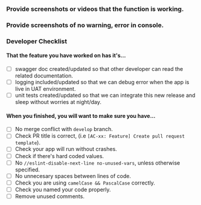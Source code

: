 ### Provide screenshots or videos that the function is working.

### Provide screenshots of no warning, error in console.

### Developer Checklist

#### That the feature you have worked on has it's...

- [ ] swagger doc created/updated so that other developer can read the related documentation.
- [ ] logging included/updated so that we can debug error when the app is live in UAT environment.
- [ ] unit tests created/updated so that we can integrate this new release and sleep without worries at night/day.

#### When you finished, you will want to make sure you have...

- [ ] No merge conflict with `develop` branch.
- [ ] Check PR title is correct, (i.e `[AC-xx: Feature] Create pull request template`).
- [ ] Check your app will run without crashes.
- [ ] Check if there's hard coded values.
- [ ] No `//eslint-disable-next-line no-unused-vars`, unless otherwise specified.
- [ ] No unnecesary spaces between lines of code.
- [ ] Check you are using `camelCase && PascalCase` correctly.
- [ ] Check you named your code properly.
- [ ] Remove unused comments.
